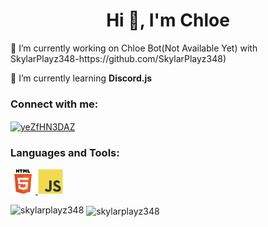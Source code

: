 <h1 align="center">Hi 👋, I'm Chloe</h1>
🔭 I’m currently working on Chloe Bot(Not Available Yet) with SkylarPlayz348-https://github.com/SkylarPlayz348)

🌱 I’m currently learning **Discord.js**


<h3 align="left">Connect with me:</h3>
<p align="left">
<a href="https://discord.gg/yeZfHN3DAZ" target="blank"><img align="center" src="https://raw.githubusercontent.com/rahuldkjain/github-profile-readme-generator/master/src/images/icons/Social/discord.svg" alt="yeZfHN3DAZ" height="30" width="40" /></a>
</p>

<h3 align="left">Languages and Tools:</h3>
<p align="left"> <a href="https://www.w3.org/html/" target="_blank" rel="noreferrer"> <img src="https://raw.githubusercontent.com/devicons/devicon/master/icons/html5/html5-original-wordmark.svg" alt="html5" width="40" height="40"/> </a> <a href="https://developer.mozilla.org/en-US/docs/Web/JavaScript" target="_blank" rel="noreferrer"> <img src="https://raw.githubusercontent.com/devicons/devicon/master/icons/javascript/javascript-original.svg" alt="javascript" width="40" height="40"/> </a> </p>

<p><img align="left" src="https://github-readme-stats.vercel.app/api/top-langs?username=Chloeser&show_icons=true&locale=en&layout=compact" alt="skylarplayz348" /></p>

<p>&nbsp;<img align="center" src="https://github-readme-stats.vercel.app/api?username=Chloeser&show_icons=true&locale=en" alt="skylarplayz348" /></p>
